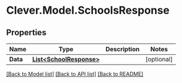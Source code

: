# Clever.Model.SchoolsResponse
## Properties

Name | Type | Description | Notes
------------ | ------------- | ------------- | -------------
**Data** | [**List&lt;SchoolResponse&gt;**](SchoolResponse.md) |  | [optional] 

[[Back to Model list]](../README.md#documentation-for-models) [[Back to API list]](../README.md#documentation-for-api-endpoints) [[Back to README]](../README.md)

